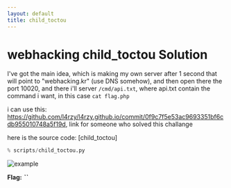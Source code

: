 ```yaml
---
layout: default
title: child_toctou
---
```


# webhacking child_toctou Solution

I've got the main idea, which is making my own server after 1 second that will point to "webhacking.kr" (use DNS somehow), and then open there the port 10020, and there i'll server `/cmd/api.txt`, where api.txt contain the command i want, in this case `cat flag.php`

i can use this: https://github.com/l4rzy/l4rzy.github.io/commit/0f9c7f5e53ac9693351bf6cdb955010748a5f19d, link for someone who solved this challange

here is the source code: [child_toctou]
```python
% scripts/child_toctou.py
```


![example](./images/child_toctou.png)


**Flag:** ***``*** 
